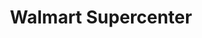 ---
title: "Walmart Supercenter"
url: /tucson/walmart-supercenter-south-houghton-road/
shop: Supermarkt
---